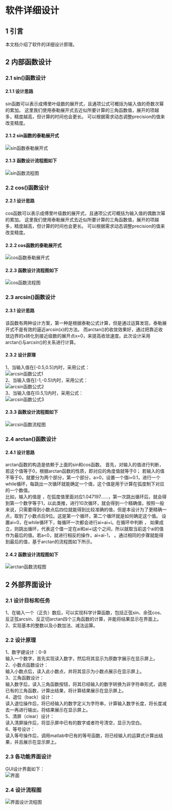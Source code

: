 # 软件详细设计
## 1 引言
本文档介绍了软件的详细设计原理。
## 2 内部函数设计
### 2.1 sin()函数设计
#### 2.1.1 设计思路
sin函数可以表示成傅里叶级数的展开式，且通项公式可概括为输入值的奇数次幂的累加。
这里我们使用泰勒展开式去近似所要计算的三角函数值，展开的项越多，精度越高，但计算的时间也会更长。
可以根据需求动态调整precision的值来改变精度。<br>
#### 2.1.2 sin函数的泰勒展开式
![sin函数泰勒展开式]()
#### 2.1.3 函数设计流程图如下
![sin函数流程图](https://github.com/renjingya/tri-func/blob/main/images/sin%E6%B5%81%E7%A8%8B%E5%9B%BE.png)

### 2.2 cos()函数设计
#### 2.2.1 设计思路
cos函数可以表示成傅里叶级数的展开式，且通项公式可概括为输入值的偶数次幂的累加。
这里我们使用泰勒展开式去近似所要计算的三角函数值，展开的项越多，精度越高，但计算的时间也会更长。
可以根据需求动态调整precision的值来改变精度。<br>
#### 2.2.2 cos函数的泰勒展开式
![cos函数泰勒展开式]()
#### 2.2.3 函数设计流程图如下
![cos函数流程图](https://github.com/renjingya/tri-func/blob/main/images/cos%E6%B5%81%E7%A8%8B%E5%9B%BE.png)


### 2.3 arcsin()函数设计
#### 2.3.1 设计思路
该函数有两种设计方案，第一种是根据泰勒公式计算，但是通过运算发现，泰勒展开式不是有效的逼近arcsin(x)的方法。
而arctan()的收敛效果好，通过把靠近收敛边界的x转化到接近级数的展开点x=0，来提高收敛速度。此次设计采用arctan()与arcsin()的关系进行计算。<br>
#### 2.3.2 设计原理
1、当输入值在[-0.5,0.5]内时，采用公式：<br>
![arcsin函数公式1]()<br>
2、当输入值在[-1,-0.5)内时，采用公式：<br>
![arcsin函数公式2]()<br>
3、当输入值在(0.5,1]内时，采用公式：<br>
![arcsin函数公式3]()<br>
#### 2.3.3 函数设计流程图如下
![arcsin函数流程图](https://github.com/renjingya/tri-func/blob/main/images/arcsin%E6%B5%81%E7%A8%8B%E5%9B%BE.png)

### 2.4 arctan()函数设计
#### 2.4.1 设计思路
arctan函数的构造是依赖于上面的sin和cos函数。
首先，对输入的值进行判断，若这个值等于0，根据arctan函数的性质，即对应的角度值就等于0；
若输入的值不等于0，就要分为两个部分，第一个部分，a>0，设置一个值i=0.1，进行一个while循环，每跳出一次循环就能确定一个值，这个值是用于计算在弧度制下对应的一个数值。<br>
比如，输入的值是 ，在弧度值里面对应1.047197……，第一次跳出循环后，就会得到第一个数字等于1，以此类推，进行10次循环，就会得到一个精确值，按照一般来说，只需要得到小数点后四位就能得到比较准确的值，但是本设计为了更精确一点，取到了小数点后9位。这是第一个循环，第二个循环就是如何确定这个值。
设置ai=0，在while循环下，每循环一次都会进行ai=ai+i。在循环中判断 ， 如果成立，则跳出循环，代表这个值一定在ai和ai+i这个之间，所以就取当前这个ai的值作为最后的值。若a<0，就进行相反的操作，ai=ai-1， 。通过相同的步骤就能得到最后的值，基于arctan的流程图如下所示。
#### 2.4.2 函数设计流程图如下
![arctan函数流程图](https://github.com/renjingya/tri-func/blob/main/images/arctan%E6%B5%81%E7%A8%8B%E5%9B%BE.png)

## 2 外部界面设计
### 2.1 设计目标和任务
1、在输入一个（正负）数后，可以实现科学计算函数，包括正弦sin、余弦cos、反正弦arcsin、反正切arctan四个三角函数的计算，并能将结果显示在界面上。<br>
2、实现基本的整数以及小数加法、减法运算。<br>
### 2.2 设计原理
1、数字键设计：0-9<br>
输入一个数字，首先实现读入数字，然后将其显示为原数字展示在显示屏上。<br>
2、小数点函数设计：<br>
输入小数点后，读入此小数点，并将其显示为小数点展示在显示屏上。<br>
3、三角函数设计：<br>
输入数字后，读入三角函数按钮，将其已经输入的数字转换为非字符串形式，调用已有的三角函数，计算出结果，将计算结果展示在显示屏上。<br>
4、退位（back）设计：<br>
读入退位操作后，将已经输入的数字定义为字符串，计算输入数字长度，将长度减去一再进行输出，将结果展示在显示屏上。<br>
5、清屏（clear）设计：<br>
读入清屏操作后，将显示屏中已有的数字或者符号清空，显示为空白。<br>
6、等号设计：<br>
读入等号操作后，调用matlab中已有的等号函数，将已经输入的运算式计算出结果，并且展示在显示屏上。<br>
### 2.3 各功能界面设计
GUI设计界面如下：<br>
![界面](https://github.com/renjingya/tri-func/blob/main/images/%E7%95%8C%E9%9D%A2.png)
### 2.4 设计流程图
![界面设计流程图](https://github.com/renjingya/tri-func/blob/main/images/%E7%95%8C%E9%9D%A2%E6%B5%81%E7%A8%8B%E5%9B%BE.png)

